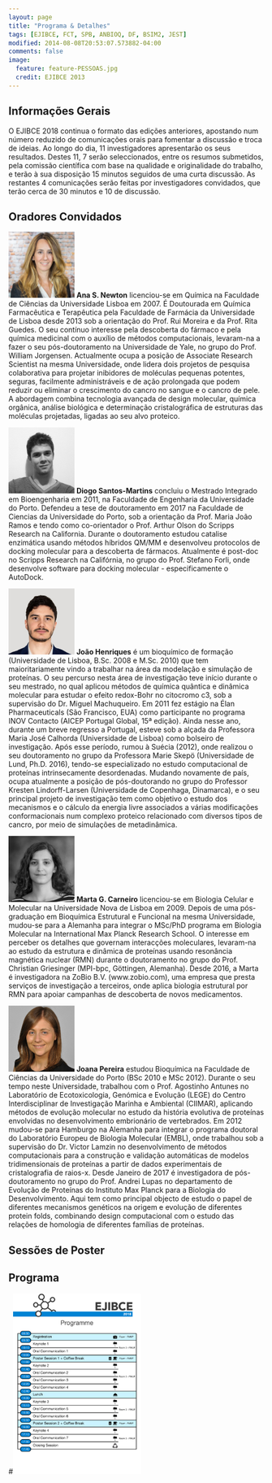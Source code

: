 ```yaml
---
layout: page
title: "Programa & Detalhes"
tags: [EJIBCE, FCT, SPB, ANBIOQ, DF, BSIM2, JEST]
modified: 2014-08-08T20:53:07.573882-04:00
comments: false
image:
  feature: feature-PESSOAS.jpg
  credit: EJIBCE 2013
---
```


## Informações Gerais
O EJIBCE 2018 continua o formato das edições anteriores, apostando num número reduzido de comunicações orais para fomentar a discussão e troca de ideias. Ao longo do dia, 11 investigadores apresentarão os seus resultados. Destes 11, 7 serão seleccionados, entre os resumos submetidos, pela comissão científica com base na qualidade e originalidade do trabalho, e terão à sua disposição 15 minutos seguidos de uma curta discussão. As restantes 4 comunicações serão feitas por investigadores convidados, que terão cerca de 30 minutos e 10 de discussão.

## Oradores Convidados

<p style="min-height: 130px; text-indent: 0;">
<img src="/images/pessoas/foto_ana_newton.png" class="mugshot" />
<strong>Ana S. Newton</strong> licenciou-se em Química na Faculdade de Ciências da Universidade Lisboa em 2007. É Doutourada em Química Farmacêutica e Terapêutica pela Faculdade de Farmácia da Universidade de Lisboa desde 2013 sob a orientação do Prof. Rui Moreira e da Prof. Rita Guedes.
O seu contínuo interesse pela descoberta do fármaco e pela química medicinal com o auxílio de métodos computacionais, levaram-na a fazer o seu pós-doutoramento na Universidade de Yale, no grupo do Prof. William Jorgensen. Actualmente ocupa a posição de Associate Research Scientist na mesma Universidade, onde lidera dois projetos de pesquisa colaborativa para projetar inibidores de moléculas pequenas potentes, seguras, facilmente administráveis e de ação prolongada que podem reduzir ou eliminar o crescimento do cancro no sangue e o cancro de pele. A abordagem combina tecnologia avançada de design molecular, química orgânica, análise biológica e determinação cristalográfica de estruturas das moléculas projetadas, ligadas ao seu alvo proteico.</p>

<p style="min-height: 130px; text-indent: 0;">
<img src="/images/pessoas/foto_diogo_martins.jpg" class="mugshot" />
<strong>Diogo Santos-Martins</strong> concluiu o Mestrado Integrado em Bioengenharia em 2011, na Faculdade de Engenharia da Universidade do Porto. Defendeu a tese de doutoramento em 2017 na Faculdade de Ciencias da Universidade do Porto, sob a orientação da Prof. Maria João Ramos e tendo como co-orientador o Prof. Arthur Olson do Scripps Research na California.
Durante o doutoramento estudou catalise enzimática usando métodos híbridos QM/MM e desenvolveu protocolos de docking molecular para a descoberta de fármacos. Atualmente é post-doc no Scripps Research na Califórnia, no grupo do Prof. Stefano Forli, onde desenvolve software para docking molecular - especificamente o AutoDock.</p>

<p style="min-height: 130px; text-indent: 0;">
<img src="/images/pessoas/foto_joao_henriques.jpg" class="mugshot" />
<strong>João Henriques</strong> é um bioquímico de formação (Universidade de Lisboa, B.Sc. 2008 e M.Sc. 2010) que tem maioritariamente vindo a trabalhar na área da modelação e simulação de proteínas. O seu percurso nesta área de investigação teve início durante o seu mestrado, no qual aplicou métodos de química quântica e dinâmica molecular para estudar o efeito redox-Bohr no citocromo c3, sob a supervisão do Dr. Miguel Machuqueiro. Em 2011 fez estágio na Élan Pharmaceuticals (São Francisco, EUA) como participante no programa INOV Contacto (AICEP Portugal Global, 15ª edição). Ainda nesse ano, durante um breve regresso a Portugal, esteve sob a alçada da Professora Maria José Calhorda (Universidade de Lisboa) como bolseiro de investigação. Após esse período, rumou à Suécia (2012), onde realizou o seu doutoramento no grupo da Professora Marie Skepö (Universidade de Lund, Ph.D. 2016), tendo-se especializado no estudo computacional de proteínas intrinsecamente desordenadas. Mudando novamente de país, ocupa atualmente a posição de pós-doutorando no grupo do Professor Kresten Lindorff-Larsen (Universidade de Copenhaga, Dinamarca), e o seu principal projeto de investigação tem como objetivo o estudo dos mecanismos e o cálculo da energia livre associados a várias modificações conformacionais num complexo proteico relacionado com diversos tipos de cancro, por meio de simulações de metadinâmica. </p>

<p style="min-height: 130px; text-indent: 0;">
<img src="/images/pessoas/foto_marta_carneiro.jpg" class="mugshot" />
<strong>Marta G. Carneiro</strong> licenciou-se em Biologia Celular e Molecular na Universidade Nova de Lisboa em 2009. Depois de uma pós-graduação em Bioquímica Estrutural e Funcional na mesma Universidade, mudou-se para a Alemanha para integrar o MSc/PhD programa em Biologia Molecular na International Max Planck Research School. O interesse em perceber os detalhes que governam interacções moleculares, levaram-na ao estudo da estrutura e dinâmica de proteínas usando resonância magnética nuclear (RMN) durante o doutoramento no grupo do Prof. Christian Griesinger (MPI-bpc, Göttingen, Alemanha). Desde 2016, a Marta é investigadora na ZoBio B.V. (www.zobio.com), uma empresa que presta serviços de investigação a terceiros, onde aplica biologia estrutural por RMN para apoiar campanhas de descoberta de novos medicamentos.</p>

<p style="min-height: 130px; text-indent: 0;">
<img src="/images/pessoas/foto_joana_pereira.jpg" class="mugshot" />
<strong>Joana Pereira</strong> estudou Bioquímica na Faculdade de Ciências da Universidade do Porto (BSc 2010 e MSc 2012). Durante o seu tempo neste Universidade, trabalhou com o Prof. Agostinho Antunes no Laboratório de Ecotoxicologia, Genómica e Evolução (LEGE) do Centro Interdisciplinar de Investigação Marinha e Ambiental (CIIMAR), aplicando métodos de evolução molecular no estudo da história evolutiva de proteínas envolvidas no desenvolvimento embrionário de vertebrados. Em 2012 mudou-se para Hamburgo na Alemanha para integrar o programa doutoral do Laboratório Europeu de Biologia Molecular (EMBL), onde trabalhou sob a supervisão do Dr. Victor Lamzin no desenvolvimento de métodos computacionais para a construção e validação automáticas de modelos tridimensionais de proteínas a partir de dados experimentais de cristalografia de raios-x. Desde Janeiro de 2017 é investigadora de pós-doutoramento no grupo do Prof. Andrei Lupas no departamento de Evolução de Proteínas do Instituto Max Planck para a Biologia do Desenvolvimento. Aqui tem como principal objecto de estudo o papel de diferentes mecanismos genéticos na origem e evolução de diferentes protein folds, combinando design computacional com o estudo das relações de homologia de diferentes famílias de proteínas.
</p>

## Sessões de Poster
<object data="/images/PosterSessions.pdf" width="750" height="500" type='application/pdf'/>

## Programa
<div><object data="/images/programa_14_12_2018.pdf" width="750" height="500" type='application/pdf'/></div>


#<img src="/images/programa.jpg" width="50%" height="50%"/>

